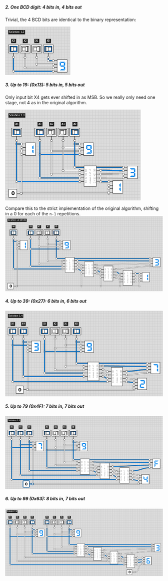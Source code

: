 ##### 2. One BCD digit: 4 bits in, 4 bits out #####
Trivial, the 4 BCD bits are identical to the binary representation:

![1_1_Solution_2.png](1_1_Solution_2.png)


##### 3. Up to 19: (0x13): 5 bits in, 5 bits out #####
Only input bit X4 gets ever shifted in as MSB.
So we really only need one stage, not 4 as in the original algorithm.

![1_1_Solution_3.png](1_1_Solution_3.png)

Compare this to the strict implementation of the original algorithm,
shifting in a 0 for each of the `n-1` repetitions.
![1_1_Solution_3(strict).png](1_1_Solution_3(strict).png)

##### 4. Up to 39: (0x27): 6 bits in, 6 bits out #####

![1_1_Solution_4.png](1_1_Solution_4.png)


##### 5. Up to 79 (0x4F): 7 bits in, 7 bits out #####

![1_1_Solution_5.png](1_1_Solution_5.png)


##### 6. Up to 99 (0x63): 8 bits in, 7 bits out #####

![1_1_Solution_6.png](1_1_Solution_6.png)
